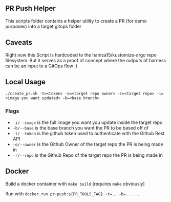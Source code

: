 ## PR Push Helper

This scripts folder contains a helper utility to create a PR (for demo purposes) into a target gitops folder
## Caveats

Right now this Script is hardcoded to the hamza15/kustomize-argo repo filesystem. But it serves as a proof of concept where the outputs of harness can be an input to a GitOps flow :) 

## Local Usage

`./create_pr.sh -t=<token> -o=<target repo owner> -r=<target repo> -i=<image you want updated> -b=<base branch>`

### Flags
- `-i/--image` is the full image you want you update inside the target repo
- `-b/--base` is the base branch you want the PR to be based off of
- `-t/--token` is the github token used to authenticate with the Github Rest API
- `-o/--owner` is the Github Owner of the target repo the PR is being made in
- `-r/--repo` is the Github Repo of the target repo the PR is being made in

## Docker

Build a docker container with `make build` (requires `make` obviously)

Run with `docker run pr-push:${PR_TOOLS_TAG} -t=.. -b=.. ...`